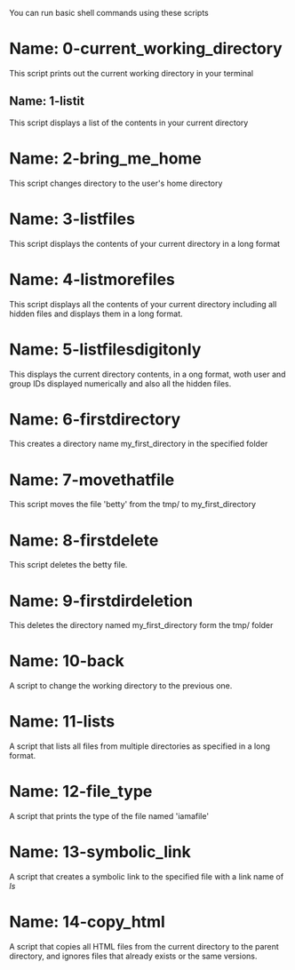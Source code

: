 You can run basic shell commands using these scripts

# Name: 0-current_working_directory
This script prints out the current working directory in your terminal

## Name: 1-listit
This script displays a list of the contents in your current directory

# Name: 2-bring_me_home
This script changes directory to the user's home directory

# Name: 3-listfiles
This script displays the contents of your current directory in a long format

# Name: 4-listmorefiles
This script displays all the contents of your current directory including all hidden files and displays them in a long format.

# Name: 5-listfilesdigitonly
This displays the current directory contents, in a ong format, woth user and group IDs displayed numerically and also all the hidden files.

# Name: 6-firstdirectory
This creates a directory name my_first_directory in the specified folder

# Name: 7-movethatfile
This script moves the file 'betty' from the tmp/ to my_first_directory

# Name: 8-firstdelete
This script deletes the betty file.

# Name: 9-firstdirdeletion
This deletes the directory named my_first_directory form the tmp/ folder

# Name: 10-back
A script to change the working directory to the previous one.

# Name: 11-lists
A script that lists all files from multiple directories as specified in a long format.

# Name: 12-file_type
A script that prints the type of the file named 'iamafile'

# Name: 13-symbolic_link
A script that creates a symbolic link to the specified file with a link name of _ls_

# Name: 14-copy_html
A script that copies all HTML files from the current directory to the parent directory, and ignores files that already exists or the same versions.

